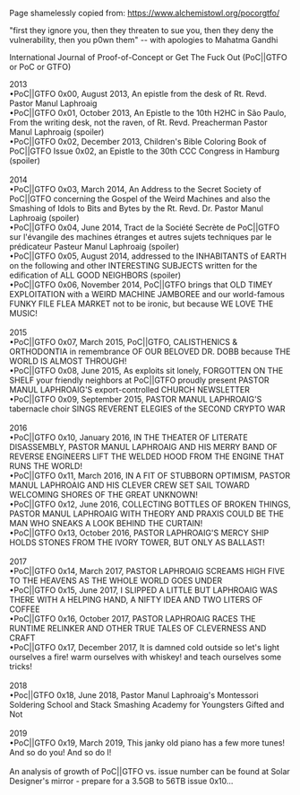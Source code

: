 Page shamelessly copied from:
https://www.alchemistowl.org/pocorgtfo/

"first they ignore you, then they threaten to sue you, then they deny the vulnerability, then you p0wn them" -- with apologies to   Mahatma Gandhi  

International Journal of Proof-of-Concept or Get The Fuck Out (PoC||GTFO or PoC or GTFO)

2013<br>
•PoC||GTFO 0x00, August 2013, An epistle from the desk of Rt. Revd. Pastor Manul Laphroaig <br>
•PoC||GTFO 0x01, October 2013, An Epistle to the 10th H2HC in São Paulo, From the writing desk, not the raven, of Rt. Revd. Preacherman Pastor Manul Laphroaig (spoiler)<br>
•PoC||GTFO 0x02, December 2013, Children's Bible Coloring Book of PoC||GTFO Issue 0x02, an Epistle to the 30th CCC Congress in Hamburg (spoiler)<br>
<br>
2014<br>
•PoC||GTFO 0x03, March 2014, An Address to the Secret Society of PoC||GTFO concerning the Gospel of the Weird Machines and also the Smashing of Idols to Bits and Bytes by the Rt. Revd. Dr. Pastor Manul Laphroaig (spoiler)<br>
•PoC||GTFO 0x04, June 2014, Tract de la Société Secrète de PoC||GTFO sur l'évangile des machines étranges et autres sujets techniques par le prédicateur Pasteur Manul Laphroaig (spoiler)<br>
•PoC||GTFO 0x05, August 2014, addressed to the INHABITANTS of EARTH on the following and other INTERESTING SUBJECTS written for the edification of ALL GOOD NEIGHBORS (spoiler)<br>
•PoC||GTFO 0x06, November 2014, PoC||GTFO brings that OLD TIMEY EXPLOITATION with a WEIRD MACHINE JAMBOREE and our world-famous FUNKY FILE FLEA MARKET not to be ironic, but because WE LOVE THE MUSIC!
<br><br>
2015<br>
•PoC||GTFO 0x07, March 2015, PoC||GTFO, CALISTHENICS & ORTHODONTIA in remembrance OF OUR BELOVED DR. DOBB because THE WORLD IS ALMOST THROUGH!<br>
•PoC||GTFO 0x08, June 2015, As exploits sit lonely, FORGOTTEN ON THE SHELF your friendly neighbors at PoC||GTFO proudly present PASTOR MANUL LAPHROAIG'S export-controlled CHURCH NEWSLETTER<br>
•PoC||GTFO 0x09, September 2015, PASTOR MANUL LAPHROAIG'S tabernacle choir SINGS REVERENT ELEGIES of the SECOND CRYPTO WAR
<br><br>
2016<br>
•PoC||GTFO 0x10, January 2016, IN THE THEATER OF LITERATE DISASSEMBLY, PASTOR MANUL LAPHROAIG AND HIS MERRY BAND OF REVERSE ENGINEERS LIFT THE WELDED HOOD FROM THE ENGINE THAT RUNS THE WORLD!<br>
•PoC||GTFO 0x11, March 2016, IN A FIT OF STUBBORN OPTIMISM, PASTOR MANUL LAPHROAIG AND HIS CLEVER CREW SET SAIL TOWARD WELCOMING SHORES OF THE GREAT UNKNOWN!<br>
•PoC||GTFO 0x12, June 2016, COLLECTING BOTTLES OF BROKEN THINGS, PASTOR MANUL LAPHROAIG WITH THEORY AND PRAXIS COULD BE THE MAN WHO SNEAKS A LOOK BEHIND THE CURTAIN!<br>
•PoC||GTFO 0x13, October 2016, PASTOR LAPHROAIG'S MERCY SHIP HOLDS STONES FROM THE IVORY TOWER, BUT ONLY AS BALLAST!
<br><br>
2017<br>
•PoC||GTFO 0x14, March 2017, PASTOR LAPHROAIG SCREAMS HIGH FIVE TO THE HEAVENS AS THE WHOLE WORLD GOES UNDER<br>
•PoC||GTFO 0x15, June 2017, I SLIPPED A LITTLE BUT LAPHROAIG WAS THERE WITH A HELPING HAND, A NIFTY IDEA AND TWO LITERS OF COFFEE<br>
•PoC||GTFO 0x16, October 2017, PASTOR LAPHROAIG RACES THE RUNTIME RELINKER AND OTHER TRUE TALES OF CLEVERNESS AND CRAFT<br>
•PoC||GTFO 0x17, December 2017, It is damned cold outside so let's light ourselves a fire! warm ourselves with whiskey! and teach ourselves some tricks!
<br><br>
2018<br>
•Poc||GTFO 0x18, June 2018, Pastor Manul Laphroaig's Montessori Soldering School and Stack Smashing Academy for Youngsters Gifted and Not
<br><br>
2019<br>
•PoC||GTFO 0x19, March 2019, This janky old piano has a few more tunes! And so do you! And so do I!
<br><br>
An analysis of growth of PoC||GTFO vs. issue number can be found at Solar Designer's mirror - prepare for a 3.5GB to 56TB issue 0x10... <br>
